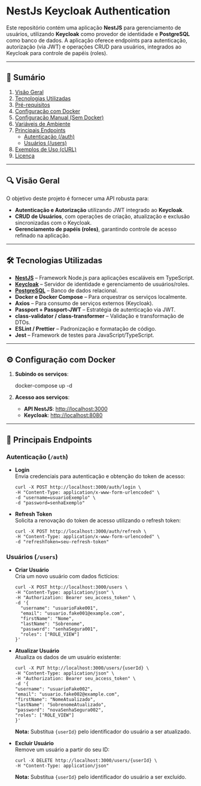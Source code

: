 # NestJs Keycloak Authentication

Este repositório contém uma aplicação **NestJS** para gerenciamento de usuários, utilizando **Keycloak** como provedor de identidade e **PostgreSQL** como banco de dados. A aplicação oferece endpoints para autenticação, autorização (via JWT) e operações CRUD para usuários, integrados ao Keycloak para controle de papéis (roles).

---

## 📑 Sumário

1. [Visão Geral](#visão-geral)
2. [Tecnologias Utilizadas](#tecnologias-utilizadas)
3. [Pré-requisitos](#pré-requisitos)
4. [Configuração com Docker](#configuração-com-docker)
5. [Configuração Manual (Sem Docker)](#configuração-manual-sem-docker)
6. [Variáveis de Ambiente](#variáveis-de-ambiente)
7. [Principais Endpoints](#principais-endpoints)
   - [Autenticação (/auth)](#autenticação-auth)
   - [Usuários (/users)](#usuários-users)
8. [Exemplos de Uso (cURL)](#exemplos-de-uso-curl)
9. [Licença](#licença)

---

## 🔍 Visão Geral

O objetivo deste projeto é fornecer uma API robusta para:

- **Autenticação e Autorização** utilizando JWT integrado ao **Keycloak**.
- **CRUD de Usuários**, com operações de criação, atualização e exclusão sincronizadas com o Keycloak.
- **Gerenciamento de papéis (roles)**, garantindo controle de acesso refinado na aplicação.

---

## 🛠 Tecnologias Utilizadas

- **[NestJS](https://nestjs.com/)** – Framework Node.js para aplicações escaláveis em TypeScript.
- **[Keycloak](https://www.keycloak.org/)** – Servidor de identidade e gerenciamento de usuários/roles.
- **[PostgreSQL](https://www.postgresql.org/)** – Banco de dados relacional.
- **Docker e Docker Compose** – Para orquestrar os serviços localmente.
- **Axios** – Para consumo de serviços externos (Keycloak).
- **Passport + Passport-JWT** – Estratégia de autenticação via JWT.
- **class-validator / class-transformer** – Validação e transformação de DTOs.
- **ESLint / Prettier** – Padronização e formatação de código.
- **Jest** – Framework de testes para JavaScript/TypeScript.

---

## ⚙️ Configuração com Docker

1. **Subindo os serviços**:

   docker-compose up -d

2. **Acesso aos serviços**:
   - **API NestJS**: [http://localhost:3000](http://localhost:3000)
   - **Keycloak**: [http://localhost:8080](http://localhost:8080)

---

## 🔗 Principais Endpoints

### Autenticação (`/auth`)

- **Login**  
  Envia credenciais para autenticação e obtenção do token de acesso:

      curl -X POST http://localhost:3000/auth/login \
      -H "Content-Type: application/x-www-form-urlencoded" \
      -d "username=usuarioExemplo" \
      -d "password=senhaExemplo"

- **Refresh Token**  
  Solicita a renovação do token de acesso utilizando o refresh token:

      curl -X POST http://localhost:3000/auth/refresh \
      -H "Content-Type: application/x-www-form-urlencoded" \
      -d "refreshToken=seu-refresh-token"

### Usuários (`/users`)

- **Criar Usuário**  
  Cria um novo usuário com dados fictícios:

      curl -X POST http://localhost:3000/users \
      -H "Content-Type: application/json" \
      -H "Authorization: Bearer seu_access_token" \
      -d '{
        "username": "usuarioFake001",
        "email": "usuario.fake001@example.com",
        "firstName": "Nome",
        "lastName": "Sobrenome",
        "password": "senhaSegura001",
        "roles": ["ROLE_VIEW"]
      }'

- **Atualizar Usuário**  
  Atualiza os dados de um usuário existente:

      curl -X PUT http://localhost:3000/users/{userId} \
      -H "Content-Type: application/json" \
      -H "Authorization: Bearer seu_access_token" \
      -d '{
      "username": "usuarioFake002",
      "email": "usuario.fake002@example.com",
      "firstName": "NomeAtualizado",
      "lastName": "SobrenomeAtualizado",
      "password": "novaSenhaSegura002",
      "roles": ["ROLE_VIEW"]
      }'


  **Nota:** Substitua `{userId}` pelo identificador do usuário a ser atualizado.

- **Excluir Usuário**  
  Remove um usuário a partir do seu ID:

      curl -X DELETE http://localhost:3000/users/{userId} \
      -H "Content-Type: application/json"

  **Nota:** Substitua `{userId}` pelo identificador do usuário a ser excluído.

